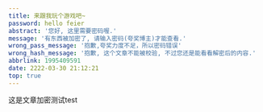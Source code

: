 ```yaml
---
title: 来跟我玩个游戏吧~
password: hello feier
abstract: '您好, 这里需要密码喔.'
message: '有东西被加密了, 请输入密码(夸奖博主)才能查看.'
wrong_pass_message: '抱歉,夸奖力度不足，所以密码错误'
wrong_hash_message: '抱歉, 这个文章不能被校验, 不过您还是能看看解密后的内容.'
abbrlink: 1995409591
date: 2222-03-30 21:12:21
top: true
---
```


这是文章加密测试test